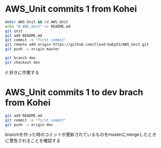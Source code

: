 # AWS_Unit commits 1 from Kohei

```bash
mkdir AWS_Unit && cd AWS_Unit
echo "# AWS_Unit" >> README.md
git init
git add README.md
git commit -m "first commit"
git remote add origin https://github.com/Cloud-baby53/AWS_Unit.git
git push -u origin master

git branch dev
git checkout dev
```

// 好きに作業する

# AWS_Unit commits 1 to dev brach from Kohei
```bash
git add README.md
git commit -m "first commit"
git push -u origin dev
```

branchを作った時のコミットが更新されているものをmasterにmergeしたときに警告されることを確認する
